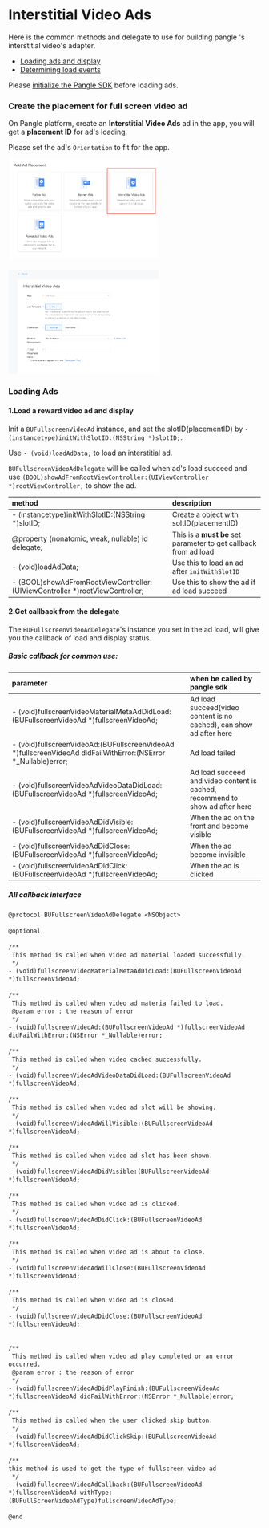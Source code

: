 # Interstitial Video Ads

Here is the common methods and delegate to use for building pangle 's interstitial video's adapter.

  * [Loading ads and display](#start/reward_ad_load)
  * [Determining load events](#start/reward_ad_loadevent)


Please [initialize the Pangle SDK](1_prerequisites_initialize) before loading ads.


<a name="start/create_placement"></a>
### Create the placement for full screen video ad
On Pangle platform, create an **Interstitial Video Ads** ad in the app, you will get a **placement ID** for ad's loading.

Please set the ad's `Orientation` to fit for the app.

<img src="pics/fullscreen_add.png" alt="drawing" width="300"/>  <br>

<img src="pics/fullscreen_set.png" alt="drawing" width="300"/>

<a name="start/reward_ad_load"></a>
### Loading Ads


#### 1.Load a reward video ad and display

Init a `BUFullscreenVideoAd` instance, and set the slotID(placementID) by `- (instancetype)initWithSlotID:(NSString *)slotID;`.

Use `- (void)loadAdData;` to load an interstitial ad.

`BUFullscreenVideoAdDelegate` will be called when ad's load succeed and use `(BOOL)showAdFromRootViewController:(UIViewController *)rootViewController;` to show the ad.

| method | description |
| :--- | :--- |
| - (instancetype)initWithSlotID:(NSString *)slotID; | Create a object with soltID(placementID) |
| @property (nonatomic, weak, nullable) id<BUFullscreenVideoAdDelegate> delegate; | This is a **must be** set parameter to get callback from ad load|
| - (void)loadAdData; | Use this to load an ad after `initWithSlotID` |
| - (BOOL)showAdFromRootViewController:(UIViewController *)rootViewController; | Use this to show the ad if ad load succeed |




#### 2.Get callback from the delegate

The `BUFullscreenVideoAdDelegate`'s instance you set in the ad load, will give you the callback of load and display status.

##### Basic callback for common use:

| parameter | when be called by pangle sdk |
| :--- | :--- |
| - (void)fullscreenVideoMaterialMetaAdDidLoad:(BUFullscreenVideoAd *)fullscreenVideoAd; | Ad load succeed(video content is no cached), can show ad after here |
| - (void)fullscreenVideoAd:(BUFullscreenVideoAd *)fullscreenVideoAd didFailWithError:(NSError *_Nullable)error; | Ad load failed |
| - (void)fullscreenVideoAdVideoDataDidLoad:(BUFullscreenVideoAd *)fullscreenVideoAd; | Ad load succeed and video content is cached, recommend to show ad after here |
| - (void)fullscreenVideoAdDidVisible:(BUFullscreenVideoAd *)fullscreenVideoAd; | When the ad on the front and become visible  |
| - (void)fullscreenVideoAdDidClose:(BUFullscreenVideoAd *)fullscreenVideoAd; | When the ad become invisible |
| - (void)fullscreenVideoAdDidClick:(BUFullscreenVideoAd *)fullscreenVideoAd; | When the ad is clicked |

##### All callback interface

```obj-c
@protocol BUFullscreenVideoAdDelegate <NSObject>

@optional

/**
 This method is called when video ad material loaded successfully.
 */
- (void)fullscreenVideoMaterialMetaAdDidLoad:(BUFullscreenVideoAd *)fullscreenVideoAd;

/**
 This method is called when video ad materia failed to load.
 @param error : the reason of error
 */
- (void)fullscreenVideoAd:(BUFullscreenVideoAd *)fullscreenVideoAd didFailWithError:(NSError *_Nullable)error;

/**
 This method is called when video cached successfully.
 */
- (void)fullscreenVideoAdVideoDataDidLoad:(BUFullscreenVideoAd *)fullscreenVideoAd;

/**
 This method is called when video ad slot will be showing.
 */
- (void)fullscreenVideoAdWillVisible:(BUFullscreenVideoAd *)fullscreenVideoAd;

/**
 This method is called when video ad slot has been shown.
 */
- (void)fullscreenVideoAdDidVisible:(BUFullscreenVideoAd *)fullscreenVideoAd;

/**
 This method is called when video ad is clicked.
 */
- (void)fullscreenVideoAdDidClick:(BUFullscreenVideoAd *)fullscreenVideoAd;

/**
 This method is called when video ad is about to close.
 */
- (void)fullscreenVideoAdWillClose:(BUFullscreenVideoAd *)fullscreenVideoAd;

/**
 This method is called when video ad is closed.
 */
- (void)fullscreenVideoAdDidClose:(BUFullscreenVideoAd *)fullscreenVideoAd;


/**
 This method is called when video ad play completed or an error occurred.
 @param error : the reason of error
 */
- (void)fullscreenVideoAdDidPlayFinish:(BUFullscreenVideoAd *)fullscreenVideoAd didFailWithError:(NSError *_Nullable)error;

/**
 This method is called when the user clicked skip button.
 */
- (void)fullscreenVideoAdDidClickSkip:(BUFullscreenVideoAd *)fullscreenVideoAd;

/**
this method is used to get the type of fullscreen video ad
 */
- (void)fullscreenVideoAdCallback:(BUFullscreenVideoAd *)fullscreenVideoAd withType:(BUFullScreenVideoAdType)fullscreenVideoAdType;

@end

```
